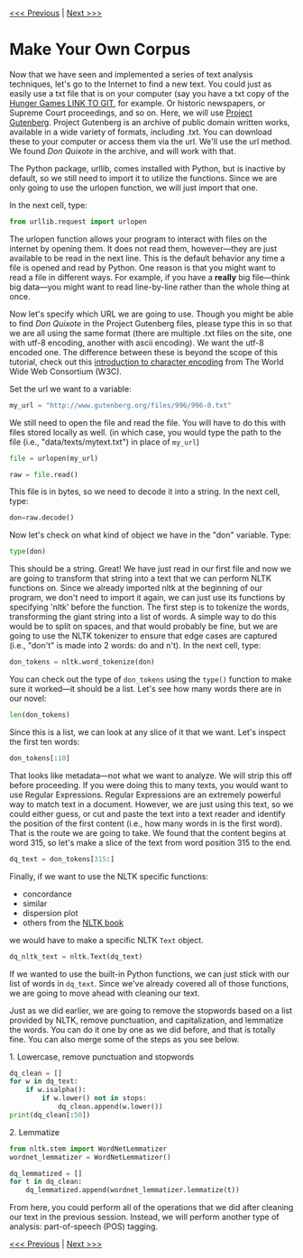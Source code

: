 [<<< Previous](cleaning.md) | [Next >>>](pos_tagging.md)

# Make Your Own Corpus

Now that we have seen and implemented a series of text analysis techniques, let's go to the Internet to find a new text. You could just as easily use a txt file that is on your computer (say you have a txt copy of the [Hunger Games LINK TO GIT](LINK), for example. Or historic newspapers, or Supreme Court proceedings, and so on. Here, we will use [Project Gutenberg](http://www.gutenberg.org). Project Gutenberg is an archive of public domain written works, available in a wide variety of formats, including .txt. You can download these to your computer or access them via the url. We'll use the url method. We found *Don Quixote* in the archive, and will work with that.

The Python package, urllib, comes installed with Python, but is inactive by default, so we still need to import it to utilize the functions. Since we are only going to use the urlopen function, we will just import that one.

In the next cell, type:

```python
from urllib.request import urlopen
```

The urlopen function allows your program to interact with files on the internet by opening them. It does not read them, however—they are just available to be read in the next line. This is the default behavior any time a file is opened and read by Python. One reason is that you might want to read a file in different ways. For example, if you have a **really** big file—think big data—you might want to read line-by-line rather than the whole thing at once. 

Now let's specify which URL we are going to use. Though you might be able to find *Don Quixote* in the Project Gutenberg files, please type this in so that we are all using the same format (there are multiple .txt files on the site, one with utf-8 encoding, another with ascii encoding). We want the utf-8 encoded one. The difference between these is beyond the scope of this tutorial, check out this [introduction to character encoding](https://www.w3.org/International/questions/qa-what-is-encoding) from The World Wide Web Consortium (W3C). 

Set the url we want to a variable:

```python
my_url = "http://www.gutenberg.org/files/996/996-0.txt"
```

We still need to open the file and read the file. You will have to do this with files stored locally as well. (in which case, you would type the path to the file (i.e., "data/texts/mytext.txt") in place of `my_url`)

```python
file = urlopen(my_url)

raw = file.read()
```

This file is in bytes, so we need to decode it into a string. In the next cell, type:

```python
don=raw.decode()
```

Now let's check on what kind of object we have in the "don" variable. Type:

```python
type(don)
```

This should be a string. Great! We have just read in our first file and now we are going to transform that string into a text that we can perform NLTK functions on. Since we already imported nltk at the beginning of our program, we don't need to import it again, we can just use its functions by specifying 'nltk' before the function. The first step is to tokenize the words, transforming the giant string into a list of words. A simple way to do this would be to split on spaces, and that would probably be fine, but we are going to use the NLTK tokenizer to ensure that edge cases are captured (i.e., "don't" is made into 2 words: do and n't). In the next cell, type:

```python
don_tokens = nltk.word_tokenize(don)
```

You can check out the type of `don_tokens` using the `type()` function to make sure it worked—it should be a list. Let's see how many words there are in our novel:

```python
len(don_tokens)
```

Since this is a list, we can look at any slice of it that we want. Let's inspect the first ten words: 

```python
don_tokens[:10]
```

That looks like metadata—not what we want to analyze. We will strip this off before proceeding. If you were doing this to many texts, you would want to use Regular Expressions. Regular Expressions are an extremely powerful way to match text in a document. However, we are just using this text, so we could either guess, or cut and paste the text into a text reader and identify the position of the first content (i.e., how many words in is the first word). That is the route we are going to take. We found that the content begins at word 315, so let's make a slice of the text from word position 315 to the end.

```python
dq_text = don_tokens[315:]
```

Finally, if we want to use the NLTK specific functions:

- concordance
- similar
- dispersion plot 
- others from the [NLTK book](https://www.nltk.org/book/)

we would have to make a specific NLTK `Text` object. 

```python
dq_nltk_text = nltk.Text(dq_text)
```

If we wanted to use the built-in Python functions, we can just stick with our list of words in `dq_text`. Since we've already covered all of those functions, we are going to move ahead with cleaning our text.

Just as we did earlier, we are going to remove the stopwords based on a list provided by NLTK, remove punctuation, and capitalization, and lemmatize the words. You can do it one by one as we did before, and that is totally fine. You can also merge some of the steps as you see below.

1\. Lowercase, remove punctuation and stopwords

```python
dq_clean = []
for w in dq_text:
    if w.isalpha():
        if w.lower() not in stops:
            dq_clean.append(w.lower())
print(dq_clean[:50])
```

2\. Lemmatize

```python
from nltk.stem import WordNetLemmatizer
wordnet_lemmatizer = WordNetLemmatizer()

dq_lemmatized = []
for t in dq_clean:
    dq_lemmatized.append(wordnet_lemmatizer.lemmatize(t))
```

From here, you could perform all of the operations that we did after cleaning our text in the previous session. Instead, we will perform another type of analysis: part-of-speech (POS) tagging. 


[<<< Previous](cleaning.md) | [Next >>>](pos_tagging.md)
